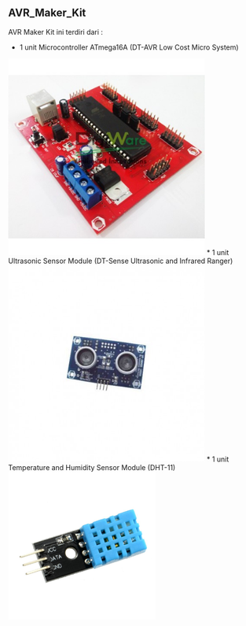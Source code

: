 ## AVR_Maker_Kit
AVR Maker Kit ini terdiri dari :
* 1 unit Microcontroller ATmega16A (DT-AVR Low Cost Micro System)
<img src="/images/LCMS.jpg" height="400">
* 1 unit Ultrasonic Sensor Module (DT-Sense Ultrasonic and Infrared Ranger)
<img src="/images/USIRR.jpg" height="400">
* 1 unit Temperature and Humidity Sensor Module (DHT-11)
<img src="/images/DHT11.jpg" height="300">
